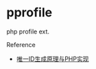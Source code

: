 # pprofile
php profile ext.


Reference

- [唯一ID生成原理与PHP实现](https://mp.weixin.qq.com/s/bagOgzdwLyZv_ITNVnYfoQ?)
